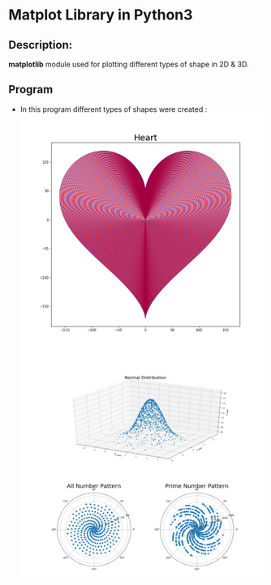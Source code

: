 # Matplot Library in Python3 #

## Description: ##

**matplotlib** module used for plotting different types of shape in 2D & 3D.

## Program ##

* In this program different types of shapes were created :
  ![ Heart ](Images/Heart.png)
  ![ Normal Distribution ](Images/Normal%20Distribution.png)
  ![ Prime Shape ](Images/Prime%20Number%20Pattern.png)
